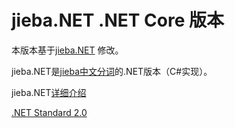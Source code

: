 # jieba.NET .NET Core 版本
本版本基于[jieba.NET](https://github.com/anderscui/jieba.NET) 修改。

jieba.NET是[jieba中文分词](https://github.com/fxsjy/jieba)的.NET版本（C#实现）。

jieba.NET[详细介绍](https://github.com/anderscui/jieba.NET#特点)

[.NET Standard 2.0](https://github.com/dotnet/standard/tree/master/docs/netstandard-20)
